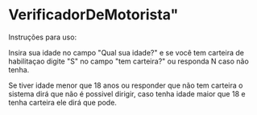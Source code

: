 # VerificadorDeMotorista"

Instruções para uso:

Insira sua idade no campo "Qual sua idade?" e  se você tem carteira de habilitaçao digite "S" no campo "tem carteira?" ou responda N caso não tenha.

Se tiver idade menor que 18 anos ou responder que não tem carteira o sistema dirá que não é possivel dirigir, caso tenha idade maior que 18 e tenha carteira ele dirá que pode.
